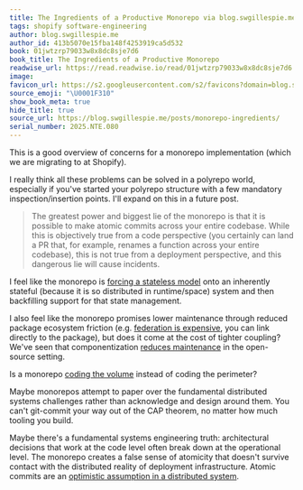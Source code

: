 ```yaml
---
title: The Ingredients of a Productive Monorepo via blog.swgillespie.me
tags: shopify software-engineering
author: blog.swgillespie.me
author_id: 413b5070e15fba148f4253919ca5d532
book: 01jwtzrp79033w8x8dc8sje7d6
book_title: The Ingredients of a Productive Monorepo
readwise_url: https://read.readwise.io/read/01jwtzrp79033w8x8dc8sje7d6
image:
favicon_url: https://s2.googleusercontent.com/s2/favicons?domain=blog.swgillespie.me
source_emoji: "\U0001F310"
show_book_meta: true
hide_title: true
source_url: https://blog.swgillespie.me/posts/monorepo-ingredients/
serial_number: 2025.NTE.080
---
```

This is a good overview of concerns for a monorepo implementation (which we are migrating to at Shopify). 

I really think all these problems can be solved in a polyrepo world, especially if you've started your polyrepo structure with a few mandatory inspection/insertion points. I'll expand on this in a future post.

> The greatest power and biggest lie of the monorepo is that it is possible to make atomic commits across your entire codebase. While this is objectively true from a code perspective (you certainly can land a PR that, for example, renames a function across your entire codebase), this is not true from a deployment perspective, and this dangerous lie will cause incidents.

I feel like the monorepo is [forcing a stateless model](https://www.joshbeckman.org/notes/795643179) onto an inherently stateful (because it is so distributed in runtime/space) system and then backfilling support for that state management.

I also feel like the monorepo promises lower maintenance through reduced package ecosystem friction (e.g. [federation is expensive](https://notes.billmill.org/blog/2025/06/Federation_is_extremely_expensive.html), you can link directly to the package), but does it come at the cost of tighter coupling? We've seen that componentization [reduces maintenance](https://www.joshbeckman.org/notes/332338192) in the open-source setting.

Is a monorepo [coding the volume](https://www.joshbeckman.org/notes/681443100) instead of coding the perimeter?

Maybe monorepos attempt to paper over the fundamental distributed systems challenges rather than acknowledge and design around them. You can't git-commit your way out of the CAP theorem, no matter how much tooling you build.

Maybe there's a fundamental systems engineering truth: architectural decisions that work at the code level often break down at the operational level. The monorepo creates a false sense of atomicity that doesn't survive contact with the distributed reality of deployment infrastructure. Atomic commits are an [optimistic assumption in a distributed system](https://www.joshbeckman.org/notes/612841017).